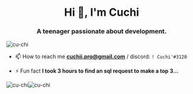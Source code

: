 <h1 align="center">Hi 👋, I'm Cuchi</h1>
<h3 align="center">A teenager passionate about development.</h3>

<p align="left"> <img src="https://komarev.com/ghpvc/?username=cu-chi&label=Profile%20views&color=0e75b6&style=flat" alt="cu-chi" /> </p>

- 📫 How to reach me **cuchii.pro@gmail.com** / discord: `! Cuchi'#3120`

- ⚡ Fun fact **I took 3 hours to find an sql request to make a top 3...**

<img src="https://github-readme-stats.vercel.app/api/top-langs?username=cu-chi&show_icons=true&locale=en&layout=compact" alt="cu-chi"/><img src="https://github-readme-stats.vercel.app/api?username=cu-chi&show_icons=true&locale=en" alt="cu-chi"/>
